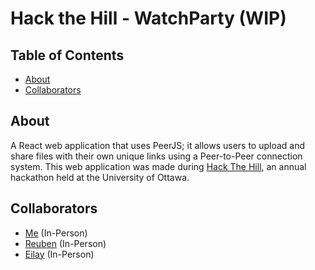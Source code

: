 # Hack the Hill - WatchParty (WIP)

## Table of Contents
- [About](#About)
- [Collaborators](#Collaborators)

## About
A React web application that uses PeerJS; it allows users to upload and share files with their own unique links using a Peer-to-Peer connection system. This web application was made during [Hack The Hill](https://hackthehill.com/), an annual hackathon held at the University of Ottawa.

## Collaborators
 - [Me](https://github.com/Columbium41/) (In-Person)
 - [Reuben](https://github.com/reubenjds/) (In-Person)
 - [Eilay](https://github.com/Terricing/) (In-Person)
